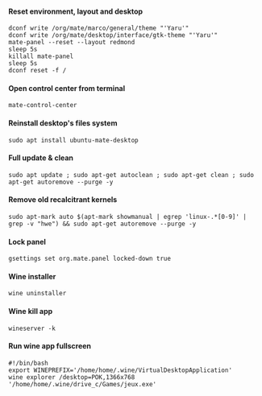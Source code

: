 #### Reset environment, layout and desktop
```
dconf write /org/mate/marco/general/theme "'Yaru'"
dconf write /org/mate/desktop/interface/gtk-theme "'Yaru'"
mate-panel --reset --layout redmond
sleep 5s
killall mate-panel
sleep 5s
dconf reset -f /
```
#### Open control center from terminal
```mate-control-center```
#### Reinstall desktop's files system
```sudo apt install ubuntu-mate-desktop```
#### Full update & clean
```sudo apt update ; sudo apt-get autoclean ; sudo apt-get clean ; sudo apt-get autoremove --purge -y```
#### Remove old recalcitrant kernels
```sudo apt-mark auto $(apt-mark showmanual | egrep 'linux-.*[0-9]' | grep -v "hwe") && sudo apt-get autoremove --purge -y```
#### Lock panel
```gsettings set org.mate.panel locked-down true```
#### Wine installer
```wine uninstaller```
#### Wine kill app
```wineserver -k```
#### Run wine app fullscreen
```
#!/bin/bash
export WINEPREFIX='/home/home/.wine/VirtualDesktopApplication'
wine explorer /desktop=POK,1366x768 '/home/home/.wine/drive_c/Games/jeux.exe'
```

